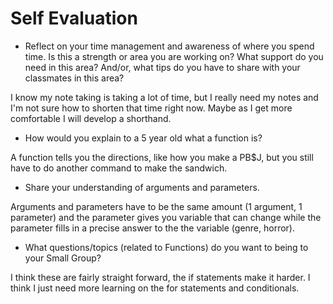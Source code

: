 # Self Evaluation

- Reflect on your time management and awareness of where you spend time. Is this a strength or area you are working on? What support do you need in this area? And/or, what tips do you have to share with your classmates in this area?

I know my note taking is taking a lot of time, but I really need my notes and I'm not sure how to shorten that time right now. Maybe as I get more comfortable I will develop a shorthand.

- How would you explain to a 5 year old what a function is?

A function tells you the directions, like how you make a PB$J, but you still have to do another command to make the sandwich.
- Share your understanding of arguments and parameters.

Arguments and parameters have to be the same amount (1 argument, 1 parameter) and the parameter gives you variable that can change while the parameter fills in a precise answer to the the variable (genre, horror).
- What questions/topics (related to Functions) do you want to being to your Small Group?

I think these are fairly straight forward, the if statements make it harder. I think I just need more learning on the for statements and conditionals. 
